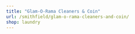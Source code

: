 ```yaml
---
title: "Glam-O-Rama Cleaners & Coin"
url: /smithfield/glam-o-rama-cleaners-and-coin/
shop: laundry
---
```


